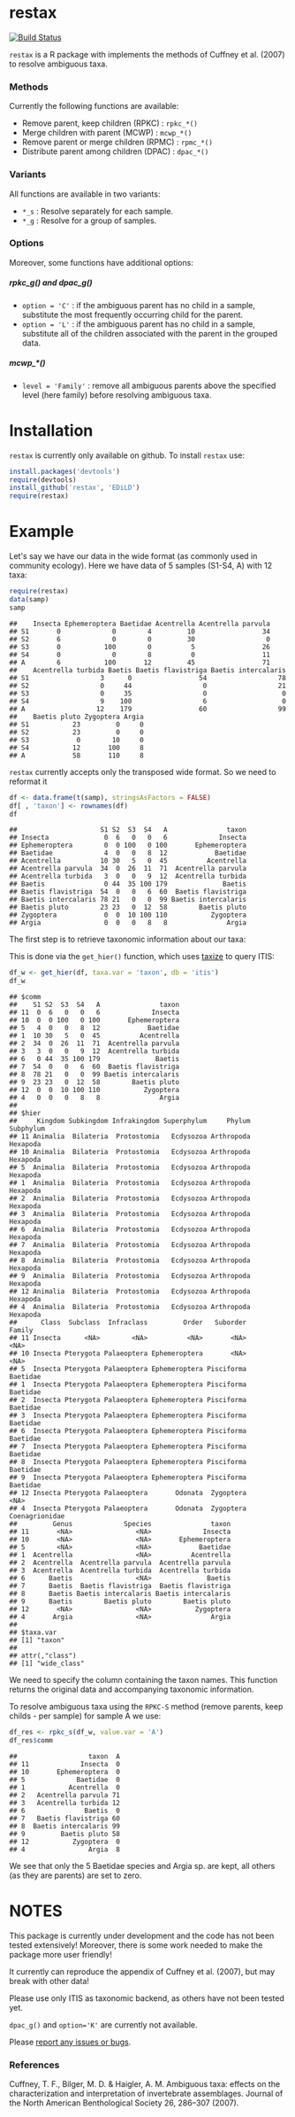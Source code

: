 


restax
=============


[![Build Status](https://travis-ci.org/EDiLD/restax.png)](https://travis-ci.org/EDiLD/restax)

`restax` is a R package with implements the methods of Cuffney et al. (2007) to
resolve ambiguous taxa.

### Methods
Currently the following functions are available:

+ Remove parent, keep children (RPKC) : `rpkc_*()`
+ Merge children with parent (MCWP) : `mcwp_*()`
+ Remove parent or merge children (RPMC) : `rpmc_*()`
+ Distribute parent among children (DPAC) : `dpac_*()`

### Variants
All functions are available in two variants:

+ `*_s` : Resolve separately for each sample.
+ `*_g` : Resolve for a group of samples.

### Options
Moreover, some functions have additional options:

##### rpkc_g() and dpac_g()
+ `option = 'C'` : if the ambiguous parent has no child in a sample, 
substitute the most frequently occurring child for the parent.
+ `option = 'L'` : if the ambiguous parent has no child in a sample, 
substitute all of the children associated with the parent in the grouped data.

##### mcwp_*()

+ `level = 'Family'` : remove all ambiguous parents above the specified level 
(here family) before resolving ambiguous taxa.

Installation
==============
`restax` is currently only available on github. To install `restax` use:

```r
install.packages('devtools')
require(devtools)
install_github('restax', 'EDiLD')
require(restax)
```


Example
=================
Let's say we have our data in the wide format (as commonly used in community ecology).
Here we have data of 5 samples (S1-S4, A) with 12 taxa:

```r
require(restax)
data(samp)
samp
```

```
##    Insecta Ephemeroptera Baetidae Acentrella Acentrella parvula
## S1       0             0        4         10                 34
## S2       6             0        0         30                  0
## S3       0           100        0          5                 26
## S4       0             0        8          0                 11
## A        6           100       12         45                 71
##    Acentrella turbida Baetis Baetis flavistriga Baetis intercalaris
## S1                  3      0                 54                  78
## S2                  0     44                  0                  21
## S3                  0     35                  0                   0
## S4                  9    100                  6                   0
## A                  12    179                 60                  99
##    Baetis pluto Zygoptera Argia
## S1           23         0     0
## S2           23         0     0
## S3            0        10     0
## S4           12       100     8
## A            58       110     8
```


`restax` currently accepts only the transposed wide format. So we need to reformat it

```r
df <- data.frame(t(samp), stringsAsFactors = FALSE)
df[ , 'taxon'] <- rownames(df)
df
```

```
##                     S1 S2  S3  S4   A               taxon
## Insecta              0  6   0   0   6             Insecta
## Ephemeroptera        0  0 100   0 100       Ephemeroptera
## Baetidae             4  0   0   8  12            Baetidae
## Acentrella          10 30   5   0  45          Acentrella
## Acentrella parvula  34  0  26  11  71  Acentrella parvula
## Acentrella turbida   3  0   0   9  12  Acentrella turbida
## Baetis               0 44  35 100 179              Baetis
## Baetis flavistriga  54  0   0   6  60  Baetis flavistriga
## Baetis intercalaris 78 21   0   0  99 Baetis intercalaris
## Baetis pluto        23 23   0  12  58        Baetis pluto
## Zygoptera            0  0  10 100 110           Zygoptera
## Argia                0  0   0   8   8               Argia
```


The first step is to retrieve taxonomic information about our taxa:

This is done via the `get_hier()` function,
which uses [taxize](https://github.com/ropensci/taxize) to query ITIS:

```r
df_w <- get_hier(df, taxa.var = 'taxon', db = 'itis')
df_w
```

```
## $comm
##    S1 S2  S3  S4   A               taxon
## 11  0  6   0   0   6             Insecta
## 10  0  0 100   0 100       Ephemeroptera
## 5   4  0   0   8  12            Baetidae
## 1  10 30   5   0  45          Acentrella
## 2  34  0  26  11  71  Acentrella parvula
## 3   3  0   0   9  12  Acentrella turbida
## 6   0 44  35 100 179              Baetis
## 7  54  0   0   6  60  Baetis flavistriga
## 8  78 21   0   0  99 Baetis intercalaris
## 9  23 23   0  12  58        Baetis pluto
## 12  0  0  10 100 110           Zygoptera
## 4   0  0   0   8   8               Argia
## 
## $hier
##     Kingdom Subkingdom Infrakingdom Superphylum     Phylum Subphylum
## 11 Animalia  Bilateria  Protostomia   Ecdysozoa Arthropoda  Hexapoda
## 10 Animalia  Bilateria  Protostomia   Ecdysozoa Arthropoda  Hexapoda
## 5  Animalia  Bilateria  Protostomia   Ecdysozoa Arthropoda  Hexapoda
## 1  Animalia  Bilateria  Protostomia   Ecdysozoa Arthropoda  Hexapoda
## 2  Animalia  Bilateria  Protostomia   Ecdysozoa Arthropoda  Hexapoda
## 3  Animalia  Bilateria  Protostomia   Ecdysozoa Arthropoda  Hexapoda
## 6  Animalia  Bilateria  Protostomia   Ecdysozoa Arthropoda  Hexapoda
## 7  Animalia  Bilateria  Protostomia   Ecdysozoa Arthropoda  Hexapoda
## 8  Animalia  Bilateria  Protostomia   Ecdysozoa Arthropoda  Hexapoda
## 9  Animalia  Bilateria  Protostomia   Ecdysozoa Arthropoda  Hexapoda
## 12 Animalia  Bilateria  Protostomia   Ecdysozoa Arthropoda  Hexapoda
## 4  Animalia  Bilateria  Protostomia   Ecdysozoa Arthropoda  Hexapoda
##      Class  Subclass  Infraclass         Order   Suborder         Family
## 11 Insecta      <NA>        <NA>          <NA>       <NA>           <NA>
## 10 Insecta Pterygota Palaeoptera Ephemeroptera       <NA>           <NA>
## 5  Insecta Pterygota Palaeoptera Ephemeroptera Pisciforma       Baetidae
## 1  Insecta Pterygota Palaeoptera Ephemeroptera Pisciforma       Baetidae
## 2  Insecta Pterygota Palaeoptera Ephemeroptera Pisciforma       Baetidae
## 3  Insecta Pterygota Palaeoptera Ephemeroptera Pisciforma       Baetidae
## 6  Insecta Pterygota Palaeoptera Ephemeroptera Pisciforma       Baetidae
## 7  Insecta Pterygota Palaeoptera Ephemeroptera Pisciforma       Baetidae
## 8  Insecta Pterygota Palaeoptera Ephemeroptera Pisciforma       Baetidae
## 9  Insecta Pterygota Palaeoptera Ephemeroptera Pisciforma       Baetidae
## 12 Insecta Pterygota Palaeoptera       Odonata  Zygoptera           <NA>
## 4  Insecta Pterygota Palaeoptera       Odonata  Zygoptera Coenagrionidae
##         Genus             Species               taxon
## 11       <NA>                <NA>             Insecta
## 10       <NA>                <NA>       Ephemeroptera
## 5        <NA>                <NA>            Baetidae
## 1  Acentrella                <NA>          Acentrella
## 2  Acentrella  Acentrella parvula  Acentrella parvula
## 3  Acentrella  Acentrella turbida  Acentrella turbida
## 6      Baetis                <NA>              Baetis
## 7      Baetis  Baetis flavistriga  Baetis flavistriga
## 8      Baetis Baetis intercalaris Baetis intercalaris
## 9      Baetis        Baetis pluto        Baetis pluto
## 12       <NA>                <NA>           Zygoptera
## 4       Argia                <NA>               Argia
## 
## $taxa.var
## [1] "taxon"
## 
## attr(,"class")
## [1] "wide_class"
```
We need to specify the column containing the taxon names.
This function returns the original data and accompanying taxonomic information.

To resolve ambiguous taxa using the `RPKC-S` method (remove parents, keep childs - per sample) for sample A we use:

```r
df_res <- rpkc_s(df_w, value.var = 'A')
df_res$comm
```

```
##                  taxon  A
## 11             Insecta  0
## 10       Ephemeroptera  0
## 5             Baetidae  0
## 1           Acentrella  0
## 2   Acentrella parvula 71
## 3   Acentrella turbida 12
## 6               Baetis  0
## 7   Baetis flavistriga 60
## 8  Baetis intercalaris 99
## 9         Baetis pluto 58
## 12           Zygoptera  0
## 4                Argia  8
```
We see that only the 5 Baetidae species and Argia sp. are kept, all others (as they are parents) are set to zero.


NOTES
=============
This package is currently under development and the code has not been tested extensively!
Moreover, there is some work needed to make the package more user friendly!

It currently can reproduce the appendix of Cuffney et al. (2007), but may break with other data!

Please use only ITIS as taxonomic backend, as others have not been tested yet.

`dpac_g()` and `option='K'` are currently not available.

Please [report any issues or bugs](https://github.com/EDiLD/restax/issues).


### References
Cuffney, T. F., Bilger, M. D. & Haigler, A. M. Ambiguous taxa: effects on the characterization and interpretation of invertebrate assemblages. Journal of the North American Benthological Society 26, 286–307 (2007).
